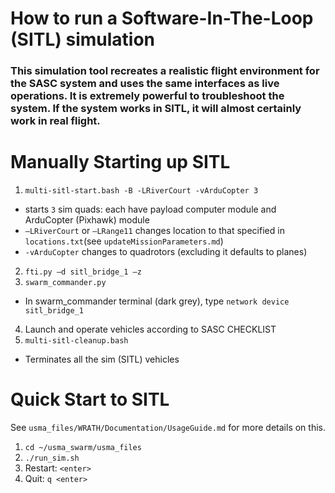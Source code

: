 # How to run a Software-In-The-Loop (SITL) simulation

### This simulation tool recreates a realistic flight environment for the SASC system and uses the same interfaces as live operations.  It is extremely powerful to troubleshoot the system.  If the system works in SITL, it will almost certainly work in real flight.

# Manually Starting up SITL

1. `multi-sitl-start.bash -B -LRiverCourt -vArduCopter 3`
  - starts `3` sim quads: each have payload computer module and ArduCopter (Pixhawk) module
  - `–LRiverCourt` or `–LRange11` changes location to that specified in `locations.txt`(see `updateMissionParameters.md`)
  - `-vArduCopter` changes to quadrotors (excluding it defaults to planes)
2. `fti.py –d sitl_bridge_1 –z`
3. `swarm_commander.py`
  - In swarm_commander terminal (dark grey), type `network device sitl_bridge_1`
4. Launch and operate vehicles according to SASC CHECKLIST
5. `multi-sitl-cleanup.bash`
  - Terminates all the sim (SITL) vehicles

# Quick Start to SITL

See `usma_files/WRATH/Documentation/UsageGuide.md` for more details on this.

1. `cd ~/usma_swarm/usma_files`
2. `./run_sim.sh`
3. Restart: `<enter>`
4. Quit: `q <enter>`
